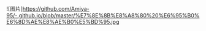 ![图片]https://github.com/Amiya-95/-.github.io/blob/master/%E7%8E%8B%E8%A8%80%20%E6%95%B0%E6%8D%AE%E8%AE%B0%E5%BD%95.jpg
